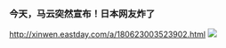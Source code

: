 ### 今天，马云突然宣布！日本网友炸了
http://xinwen.eastday.com/a/180623003523902.html
![](http://01.imgmini.eastday.com/mobile/20180623/20180623003523_0dc48b1c4c13e5129d2b26b537e528a7_2.jpeg)